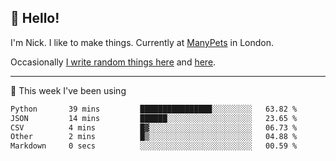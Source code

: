 ## 👋 Hello! 

I'm Nick. I like to make things. Currently at [ManyPets](https://manypets.com) in London.

Occasionally [I write random things here](https://nicksnell.com) and [here](https://twitter.com/nicksnell).

-------

🚀 This week I've been using

<!--START_SECTION:waka-->

```txt
Python       39 mins         ████████████████░░░░░░░░░   63.82 %
JSON         14 mins         ██████░░░░░░░░░░░░░░░░░░░   23.65 %
CSV          4 mins          █▓░░░░░░░░░░░░░░░░░░░░░░░   06.73 %
Other        2 mins          █▒░░░░░░░░░░░░░░░░░░░░░░░   04.88 %
Markdown     0 secs          ░░░░░░░░░░░░░░░░░░░░░░░░░   00.59 %
```

<!--END_SECTION:waka-->
